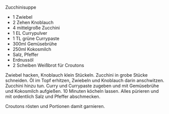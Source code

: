 ﻿Zucchinisuppe

- 1 Zwiebel
- 2 Zehen Knoblauch
- 4 mittelgroße Zucchini
- 1 EL Currypulver
- 1 TL grüne Currypaste
- 300ml Gemüsebrühe
- 250ml Kokosmilch
- Salz, Pfeffer
- Erdnussöl
- 2 Scheiben Weißbrot für Croutons

Zwiebel hacken, Knoblauch klein Stückeln.
Zucchini in grobe Stücke schneiden.
Öl im Topf erhitzen, Zwiebeln und Knoblauch darin anschwitzen.
Zucchini hinzu tun.
Curry und Currypaste zugeben und mit Gemüsebrühe und Kokosmilch aufgießen.
10 Minuten köcheln lassen.
Alles pürieren und mit ordentlich Salz und Pfeffer abschmecken.

Croutons rösten und Portionen damit garnieren.

